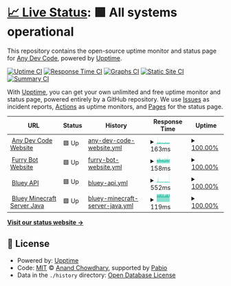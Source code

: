 # [📈 Live Status](https://status.anydevcode.com): <!--live status--> **🟩 All systems operational**

This repository contains the open-source uptime monitor and status page for [Any Dev Code](https://anydevcode.com), powered by [Upptime](https://github.com/upptime/upptime).

[![Uptime CI](https://github.com/anydevcode/status.anydevcode.com/workflows/Uptime%20CI/badge.svg)](https://github.com/anydevcode/status.anydevcode.com/actions?query=workflow%3A%22Uptime+CI%22)
[![Response Time CI](https://github.com/anydevcode/status.anydevcode.com/workflows/Response%20Time%20CI/badge.svg)](https://github.com/anydevcode/status.anydevcode.com/actions?query=workflow%3A%22Response+Time+CI%22)
[![Graphs CI](https://github.com/anydevcode/status.anydevcode.com/workflows/Graphs%20CI/badge.svg)](https://github.com/anydevcode/status.anydevcode.com/actions?query=workflow%3A%22Graphs+CI%22)
[![Static Site CI](https://github.com/anydevcode/status.anydevcode.com/workflows/Static%20Site%20CI/badge.svg)](https://github.com/anydevcode/status.anydevcode.com/actions?query=workflow%3A%22Static+Site+CI%22)
[![Summary CI](https://github.com/anydevcode/status.anydevcode.com/workflows/Summary%20CI/badge.svg)](https://github.com/anydevcode/status.anydevcode.com/actions?query=workflow%3A%22Summary+CI%22)

With [Upptime](https://upptime.js.org), you can get your own unlimited and free uptime monitor and status page, powered entirely by a GitHub repository. We use [Issues](https://github.com/anydevcode/status.anydevcode.com/issues) as incident reports, [Actions](https://github.com/anydevcode/status.anydevcode.com/actions) as uptime monitors, and [Pages](https://status.anydevcode.com) for the status page.

<!--start: status pages-->
<!-- This summary is generated by Upptime (https://github.com/upptime/upptime) -->
<!-- Do not edit this manually, your changes will be overwritten -->
<!-- prettier-ignore -->
| URL | Status | History | Response Time | Uptime |
| --- | ------ | ------- | ------------- | ------ |
| <img alt="" src="https://api.mdcdev.me/v2/github/users/anydevcode/avatar" height="13"> [Any Dev Code Website](https://anydevcode.com) | 🟩 Up | [any-dev-code-website.yml](https://github.com/AnyDevCode/status.anydevcode.com/commits/HEAD/history/any-dev-code-website.yml) | <details><summary><img alt="Response time graph" src="./graphs/any-dev-code-website/response-time-week.png" height="20"> 163ms</summary><br><a href="https://status.anydevcode.com/history/any-dev-code-website"><img alt="Response time 171" src="https://img.shields.io/endpoint?url=https%3A%2F%2Fraw.githubusercontent.com%2FAnyDevCode%2Fstatus.anydevcode.com%2FHEAD%2Fapi%2Fany-dev-code-website%2Fresponse-time.json"></a><br><a href="https://status.anydevcode.com/history/any-dev-code-website"><img alt="24-hour response time 170" src="https://img.shields.io/endpoint?url=https%3A%2F%2Fraw.githubusercontent.com%2FAnyDevCode%2Fstatus.anydevcode.com%2FHEAD%2Fapi%2Fany-dev-code-website%2Fresponse-time-day.json"></a><br><a href="https://status.anydevcode.com/history/any-dev-code-website"><img alt="7-day response time 163" src="https://img.shields.io/endpoint?url=https%3A%2F%2Fraw.githubusercontent.com%2FAnyDevCode%2Fstatus.anydevcode.com%2FHEAD%2Fapi%2Fany-dev-code-website%2Fresponse-time-week.json"></a><br><a href="https://status.anydevcode.com/history/any-dev-code-website"><img alt="30-day response time 166" src="https://img.shields.io/endpoint?url=https%3A%2F%2Fraw.githubusercontent.com%2FAnyDevCode%2Fstatus.anydevcode.com%2FHEAD%2Fapi%2Fany-dev-code-website%2Fresponse-time-month.json"></a><br><a href="https://status.anydevcode.com/history/any-dev-code-website"><img alt="1-year response time 171" src="https://img.shields.io/endpoint?url=https%3A%2F%2Fraw.githubusercontent.com%2FAnyDevCode%2Fstatus.anydevcode.com%2FHEAD%2Fapi%2Fany-dev-code-website%2Fresponse-time-year.json"></a></details> | <details><summary><a href="https://status.anydevcode.com/history/any-dev-code-website">100.00%</a></summary><a href="https://status.anydevcode.com/history/any-dev-code-website"><img alt="All-time uptime 100.00%" src="https://img.shields.io/endpoint?url=https%3A%2F%2Fraw.githubusercontent.com%2FAnyDevCode%2Fstatus.anydevcode.com%2FHEAD%2Fapi%2Fany-dev-code-website%2Fuptime.json"></a><br><a href="https://status.anydevcode.com/history/any-dev-code-website"><img alt="24-hour uptime 100.00%" src="https://img.shields.io/endpoint?url=https%3A%2F%2Fraw.githubusercontent.com%2FAnyDevCode%2Fstatus.anydevcode.com%2FHEAD%2Fapi%2Fany-dev-code-website%2Fuptime-day.json"></a><br><a href="https://status.anydevcode.com/history/any-dev-code-website"><img alt="7-day uptime 100.00%" src="https://img.shields.io/endpoint?url=https%3A%2F%2Fraw.githubusercontent.com%2FAnyDevCode%2Fstatus.anydevcode.com%2FHEAD%2Fapi%2Fany-dev-code-website%2Fuptime-week.json"></a><br><a href="https://status.anydevcode.com/history/any-dev-code-website"><img alt="30-day uptime 100.00%" src="https://img.shields.io/endpoint?url=https%3A%2F%2Fraw.githubusercontent.com%2FAnyDevCode%2Fstatus.anydevcode.com%2FHEAD%2Fapi%2Fany-dev-code-website%2Fuptime-month.json"></a><br><a href="https://status.anydevcode.com/history/any-dev-code-website"><img alt="1-year uptime 100.00%" src="https://img.shields.io/endpoint?url=https%3A%2F%2Fraw.githubusercontent.com%2FAnyDevCode%2Fstatus.anydevcode.com%2FHEAD%2Fapi%2Fany-dev-code-website%2Fuptime-year.json"></a></details>
| <img alt="" src="https://icon.horse/icon/furry.anydevcode.com" height="13"> [Furry Bot Website](https://furry.anydevcode.com) | 🟩 Up | [furry-bot-website.yml](https://github.com/AnyDevCode/status.anydevcode.com/commits/HEAD/history/furry-bot-website.yml) | <details><summary><img alt="Response time graph" src="./graphs/furry-bot-website/response-time-week.png" height="20"> 158ms</summary><br><a href="https://status.anydevcode.com/history/furry-bot-website"><img alt="Response time 168" src="https://img.shields.io/endpoint?url=https%3A%2F%2Fraw.githubusercontent.com%2FAnyDevCode%2Fstatus.anydevcode.com%2FHEAD%2Fapi%2Ffurry-bot-website%2Fresponse-time.json"></a><br><a href="https://status.anydevcode.com/history/furry-bot-website"><img alt="24-hour response time 162" src="https://img.shields.io/endpoint?url=https%3A%2F%2Fraw.githubusercontent.com%2FAnyDevCode%2Fstatus.anydevcode.com%2FHEAD%2Fapi%2Ffurry-bot-website%2Fresponse-time-day.json"></a><br><a href="https://status.anydevcode.com/history/furry-bot-website"><img alt="7-day response time 158" src="https://img.shields.io/endpoint?url=https%3A%2F%2Fraw.githubusercontent.com%2FAnyDevCode%2Fstatus.anydevcode.com%2FHEAD%2Fapi%2Ffurry-bot-website%2Fresponse-time-week.json"></a><br><a href="https://status.anydevcode.com/history/furry-bot-website"><img alt="30-day response time 163" src="https://img.shields.io/endpoint?url=https%3A%2F%2Fraw.githubusercontent.com%2FAnyDevCode%2Fstatus.anydevcode.com%2FHEAD%2Fapi%2Ffurry-bot-website%2Fresponse-time-month.json"></a><br><a href="https://status.anydevcode.com/history/furry-bot-website"><img alt="1-year response time 168" src="https://img.shields.io/endpoint?url=https%3A%2F%2Fraw.githubusercontent.com%2FAnyDevCode%2Fstatus.anydevcode.com%2FHEAD%2Fapi%2Ffurry-bot-website%2Fresponse-time-year.json"></a></details> | <details><summary><a href="https://status.anydevcode.com/history/furry-bot-website">100.00%</a></summary><a href="https://status.anydevcode.com/history/furry-bot-website"><img alt="All-time uptime 100.00%" src="https://img.shields.io/endpoint?url=https%3A%2F%2Fraw.githubusercontent.com%2FAnyDevCode%2Fstatus.anydevcode.com%2FHEAD%2Fapi%2Ffurry-bot-website%2Fuptime.json"></a><br><a href="https://status.anydevcode.com/history/furry-bot-website"><img alt="24-hour uptime 100.00%" src="https://img.shields.io/endpoint?url=https%3A%2F%2Fraw.githubusercontent.com%2FAnyDevCode%2Fstatus.anydevcode.com%2FHEAD%2Fapi%2Ffurry-bot-website%2Fuptime-day.json"></a><br><a href="https://status.anydevcode.com/history/furry-bot-website"><img alt="7-day uptime 100.00%" src="https://img.shields.io/endpoint?url=https%3A%2F%2Fraw.githubusercontent.com%2FAnyDevCode%2Fstatus.anydevcode.com%2FHEAD%2Fapi%2Ffurry-bot-website%2Fuptime-week.json"></a><br><a href="https://status.anydevcode.com/history/furry-bot-website"><img alt="30-day uptime 100.00%" src="https://img.shields.io/endpoint?url=https%3A%2F%2Fraw.githubusercontent.com%2FAnyDevCode%2Fstatus.anydevcode.com%2FHEAD%2Fapi%2Ffurry-bot-website%2Fuptime-month.json"></a><br><a href="https://status.anydevcode.com/history/furry-bot-website"><img alt="1-year uptime 100.00%" src="https://img.shields.io/endpoint?url=https%3A%2F%2Fraw.githubusercontent.com%2FAnyDevCode%2Fstatus.anydevcode.com%2FHEAD%2Fapi%2Ffurry-bot-website%2Fuptime-year.json"></a></details>
| <img alt="" src="https://i.pinimg.com/originals/dc/cb/e7/dccbe770e822e1f4f7337aba88548f09.png" height="13"> [Bluey API](https://blueyapi.de) | 🟩 Up | [bluey-api.yml](https://github.com/AnyDevCode/status.anydevcode.com/commits/HEAD/history/bluey-api.yml) | <details><summary><img alt="Response time graph" src="./graphs/bluey-api/response-time-week.png" height="20"> 552ms</summary><br><a href="https://status.anydevcode.com/history/bluey-api"><img alt="Response time 547" src="https://img.shields.io/endpoint?url=https%3A%2F%2Fraw.githubusercontent.com%2FAnyDevCode%2Fstatus.anydevcode.com%2FHEAD%2Fapi%2Fbluey-api%2Fresponse-time.json"></a><br><a href="https://status.anydevcode.com/history/bluey-api"><img alt="24-hour response time 536" src="https://img.shields.io/endpoint?url=https%3A%2F%2Fraw.githubusercontent.com%2FAnyDevCode%2Fstatus.anydevcode.com%2FHEAD%2Fapi%2Fbluey-api%2Fresponse-time-day.json"></a><br><a href="https://status.anydevcode.com/history/bluey-api"><img alt="7-day response time 552" src="https://img.shields.io/endpoint?url=https%3A%2F%2Fraw.githubusercontent.com%2FAnyDevCode%2Fstatus.anydevcode.com%2FHEAD%2Fapi%2Fbluey-api%2Fresponse-time-week.json"></a><br><a href="https://status.anydevcode.com/history/bluey-api"><img alt="30-day response time 560" src="https://img.shields.io/endpoint?url=https%3A%2F%2Fraw.githubusercontent.com%2FAnyDevCode%2Fstatus.anydevcode.com%2FHEAD%2Fapi%2Fbluey-api%2Fresponse-time-month.json"></a><br><a href="https://status.anydevcode.com/history/bluey-api"><img alt="1-year response time 547" src="https://img.shields.io/endpoint?url=https%3A%2F%2Fraw.githubusercontent.com%2FAnyDevCode%2Fstatus.anydevcode.com%2FHEAD%2Fapi%2Fbluey-api%2Fresponse-time-year.json"></a></details> | <details><summary><a href="https://status.anydevcode.com/history/bluey-api">100.00%</a></summary><a href="https://status.anydevcode.com/history/bluey-api"><img alt="All-time uptime 99.92%" src="https://img.shields.io/endpoint?url=https%3A%2F%2Fraw.githubusercontent.com%2FAnyDevCode%2Fstatus.anydevcode.com%2FHEAD%2Fapi%2Fbluey-api%2Fuptime.json"></a><br><a href="https://status.anydevcode.com/history/bluey-api"><img alt="24-hour uptime 100.00%" src="https://img.shields.io/endpoint?url=https%3A%2F%2Fraw.githubusercontent.com%2FAnyDevCode%2Fstatus.anydevcode.com%2FHEAD%2Fapi%2Fbluey-api%2Fuptime-day.json"></a><br><a href="https://status.anydevcode.com/history/bluey-api"><img alt="7-day uptime 100.00%" src="https://img.shields.io/endpoint?url=https%3A%2F%2Fraw.githubusercontent.com%2FAnyDevCode%2Fstatus.anydevcode.com%2FHEAD%2Fapi%2Fbluey-api%2Fuptime-week.json"></a><br><a href="https://status.anydevcode.com/history/bluey-api"><img alt="30-day uptime 99.94%" src="https://img.shields.io/endpoint?url=https%3A%2F%2Fraw.githubusercontent.com%2FAnyDevCode%2Fstatus.anydevcode.com%2FHEAD%2Fapi%2Fbluey-api%2Fuptime-month.json"></a><br><a href="https://status.anydevcode.com/history/bluey-api"><img alt="1-year uptime 99.92%" src="https://img.shields.io/endpoint?url=https%3A%2F%2Fraw.githubusercontent.com%2FAnyDevCode%2Fstatus.anydevcode.com%2FHEAD%2Fapi%2Fbluey-api%2Fuptime-year.json"></a></details>
| <img alt="" src="https://www.freeiconspng.com/thumbs/minecraft-png-icon/minecraft-icon-0.png" height="13"> [Bluey Minecraft Server Java](mc.bluey.site) | 🟩 Up | [bluey-minecraft-server-java.yml](https://github.com/AnyDevCode/status.anydevcode.com/commits/HEAD/history/bluey-minecraft-server-java.yml) | <details><summary><img alt="Response time graph" src="./graphs/bluey-minecraft-server-java/response-time-week.png" height="20"> 119ms</summary><br><a href="https://status.anydevcode.com/history/bluey-minecraft-server-java"><img alt="Response time 118" src="https://img.shields.io/endpoint?url=https%3A%2F%2Fraw.githubusercontent.com%2FAnyDevCode%2Fstatus.anydevcode.com%2FHEAD%2Fapi%2Fbluey-minecraft-server-java%2Fresponse-time.json"></a><br><a href="https://status.anydevcode.com/history/bluey-minecraft-server-java"><img alt="24-hour response time 122" src="https://img.shields.io/endpoint?url=https%3A%2F%2Fraw.githubusercontent.com%2FAnyDevCode%2Fstatus.anydevcode.com%2FHEAD%2Fapi%2Fbluey-minecraft-server-java%2Fresponse-time-day.json"></a><br><a href="https://status.anydevcode.com/history/bluey-minecraft-server-java"><img alt="7-day response time 119" src="https://img.shields.io/endpoint?url=https%3A%2F%2Fraw.githubusercontent.com%2FAnyDevCode%2Fstatus.anydevcode.com%2FHEAD%2Fapi%2Fbluey-minecraft-server-java%2Fresponse-time-week.json"></a><br><a href="https://status.anydevcode.com/history/bluey-minecraft-server-java"><img alt="30-day response time 118" src="https://img.shields.io/endpoint?url=https%3A%2F%2Fraw.githubusercontent.com%2FAnyDevCode%2Fstatus.anydevcode.com%2FHEAD%2Fapi%2Fbluey-minecraft-server-java%2Fresponse-time-month.json"></a><br><a href="https://status.anydevcode.com/history/bluey-minecraft-server-java"><img alt="1-year response time 118" src="https://img.shields.io/endpoint?url=https%3A%2F%2Fraw.githubusercontent.com%2FAnyDevCode%2Fstatus.anydevcode.com%2FHEAD%2Fapi%2Fbluey-minecraft-server-java%2Fresponse-time-year.json"></a></details> | <details><summary><a href="https://status.anydevcode.com/history/bluey-minecraft-server-java">100.00%</a></summary><a href="https://status.anydevcode.com/history/bluey-minecraft-server-java"><img alt="All-time uptime 98.80%" src="https://img.shields.io/endpoint?url=https%3A%2F%2Fraw.githubusercontent.com%2FAnyDevCode%2Fstatus.anydevcode.com%2FHEAD%2Fapi%2Fbluey-minecraft-server-java%2Fuptime.json"></a><br><a href="https://status.anydevcode.com/history/bluey-minecraft-server-java"><img alt="24-hour uptime 100.00%" src="https://img.shields.io/endpoint?url=https%3A%2F%2Fraw.githubusercontent.com%2FAnyDevCode%2Fstatus.anydevcode.com%2FHEAD%2Fapi%2Fbluey-minecraft-server-java%2Fuptime-day.json"></a><br><a href="https://status.anydevcode.com/history/bluey-minecraft-server-java"><img alt="7-day uptime 100.00%" src="https://img.shields.io/endpoint?url=https%3A%2F%2Fraw.githubusercontent.com%2FAnyDevCode%2Fstatus.anydevcode.com%2FHEAD%2Fapi%2Fbluey-minecraft-server-java%2Fuptime-week.json"></a><br><a href="https://status.anydevcode.com/history/bluey-minecraft-server-java"><img alt="30-day uptime 98.66%" src="https://img.shields.io/endpoint?url=https%3A%2F%2Fraw.githubusercontent.com%2FAnyDevCode%2Fstatus.anydevcode.com%2FHEAD%2Fapi%2Fbluey-minecraft-server-java%2Fuptime-month.json"></a><br><a href="https://status.anydevcode.com/history/bluey-minecraft-server-java"><img alt="1-year uptime 98.80%" src="https://img.shields.io/endpoint?url=https%3A%2F%2Fraw.githubusercontent.com%2FAnyDevCode%2Fstatus.anydevcode.com%2FHEAD%2Fapi%2Fbluey-minecraft-server-java%2Fuptime-year.json"></a></details>

<!--end: status pages-->

[**Visit our status website →**](https://status.anydevcode.com)

## 📄 License

- Powered by: [Upptime](https://github.com/upptime/upptime)
- Code: [MIT](./LICENSE) © [Anand Chowdhary](https://anandchowdhary.com), supported by [Pabio](https://pabio.com)
- Data in the `./history` directory: [Open Database License](https://opendatacommons.org/licenses/odbl/1-0/)
